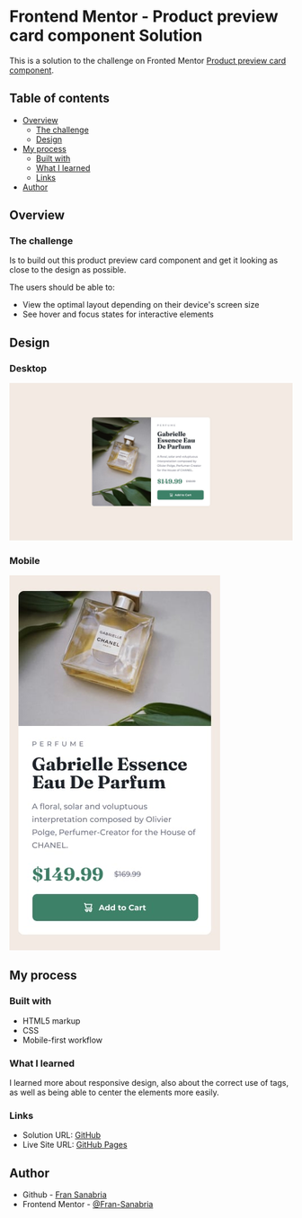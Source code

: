 # Frontend Mentor - Product preview card component Solution

This is a solution to the challenge on Fronted Mentor [Product preview card component](https://www.frontendmentor.io/challenges/product-preview-card-component-GO7UmttRfa).

## Table of contents

- [Overview](#overview)
  - [The challenge](#the-challenge)
  - [Design](#design)
- [My process](#my-process)
  - [Built with](#built-with)
  - [What I learned](#what-i-learned)
  - [Links](#links)
- [Author](#author)

## Overview

### The challenge 

Is to build out this product preview card component and get it looking as close to the design as possible.

The users should be able to:

- View the optimal layout depending on their device's screen size
- See hover and focus states for interactive elements

## Design
### Desktop
![Design desktop](./design/desktop-design.jpg)
### Mobile
![Design mobile](./design/mobile-design.jpg)

## My process
### Built with

- HTML5 markup
- CSS
- Mobile-first workflow

### What I learned

I learned more about responsive design, also about the correct use of tags, as well as being able to center the elements more easily.

### Links

- Solution URL: [GitHub](https://github.com/Fran-Sanabria/cardcomponent)
- Live Site URL: [GitHub Pages](https://fran-sanabria.github.io/cardcomponent/)

## Author

- Github - [Fran Sanabria](https://github.com/Fran-Sanabria)
- Frontend Mentor - [@Fran-Sanabria](https://www.frontendmentor.io/profile/Fran-Sanabria)
